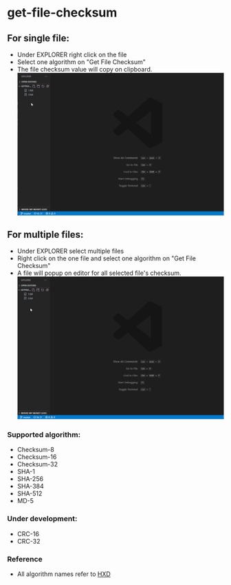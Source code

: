 # get-file-checksum

## For single file:
* Under EXPLORER right click on the file
* Select one algorithm on "Get File Checksum"
* The file checksum value will copy on clipboard.
![](img/gif/single.gif)

## For multiple files:
* Under EXPLORER select multiple files
* Right click on the one file and select one algorithm on "Get File Checksum"
* A file will popup on editor for all selected file's checksum.
![](img/gif/multi.gif)

### Supported algorithm:
- Checksum-8
- Checksum-16
- Checksum-32
- SHA-1
- SHA-256
- SHA-384
- SHA-512
- MD-5

### Under development:
- CRC-16
- CRC-32

### Reference
- All algorithm names refer to [HXD](https://mh-nexus.de/en/hxd/)
